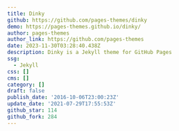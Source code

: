 ```yaml
---
title: Dinky
github: https://github.com/pages-themes/dinky
demo: https://pages-themes.github.io/dinky/
author: pages-themes
author_link: https://github.com/pages-themes
date: 2023-11-30T03:28:40.438Z
description: Dinky is a Jekyll theme for GitHub Pages
ssg:
  - Jekyll
css: []
cms: []
category: []
draft: false
publish_date: '2016-10-06T23:00:23Z'
update_date: '2021-07-29T17:55:53Z'
github_star: 114
github_fork: 284
---
```

